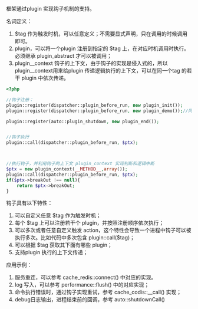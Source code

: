 框架通过plugin 实现钩子机制的支持。

名词定义：

1.  $tag 作为触发时机，可以任意定义；不需要显式声明，只在调用的时候调用即可。
2.  plugin，可以将一个plugin 注册到指定的 $tag 上，在对应时机调用时执行。必须继承 plugin_abstract 才可以被调用；
3.  plugin__context 钩子的上下文，由于钩子的实现是侵入式的，所以plugin__context用来给plugin 传递逻辑执行的上下文，可以在同一个tag 的若干 plugin 中依次传递。

```php
<?php

//钩子注册：
plugin::register(dispatcher::plugin_before_run, new plugin_init());
plugin::register(dispatcher::plugin_before_run, new plugin_demo());//同一个tag 上注册多个plugin

plugin::register(auto::plugin_shutdown, new plugin_end());


//钩子执行
plugin::call(dispatcher::plugin_before_run, $ptx);



//执行钩子，并利用钩子的上下文 plugin_context 实现判断和逻辑中断
$ptx = new plugin_context(__METHOD__,array());
plugin::call(dispatcher::plugin_before_run, $ptx);
if($ptx->breakOut !== null){
    return $ptx->breakOut;
}

```

钩子具有以下特性：

1.  可以自定义任意 $tag 作为触发时机；
2.  每个 $tag 上可以注册若干个 plugin，并按照注册顺序依次执行；
3.  可以多次或者任意自定义触发 action，这个特性会导致一个进程中钩子可以被执行多次。比如代码中多次包含 plugin::call($tag)；
4.  可以根据 $tag 获取其下面有哪些 plugin；
5.  支持plugin 执行的上下文传递；

应用示例：

1.  服务重连，可以参考 cache_redis::connect() 中对应的实现。
2.  log 写入，可以参考 performance::flush() 中的对应实现；
3.  命令执行错误时，通过钩子实现重试，参考 cache_codis::__call() 实现；
4.  debug日志输出，进程结束前的回调，参考 auto::shutdownCall()